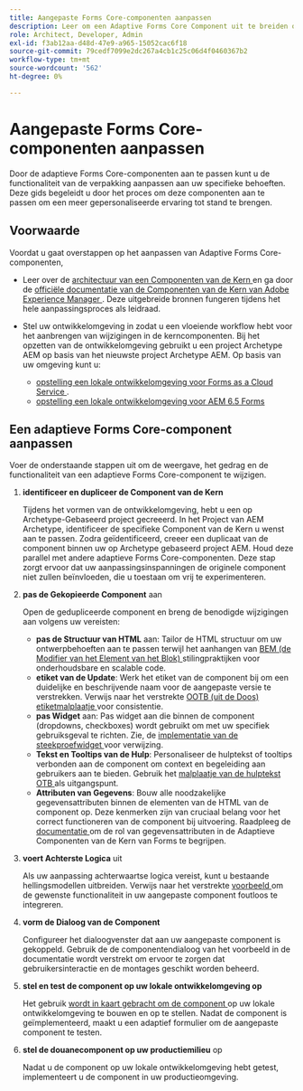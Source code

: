 ```yaml
---
title: Aangepaste Forms Core-componenten aanpassen
description: Leer om een Adaptive Forms Core Component uit te breiden of te creëren om functionaliteit te implementeren die op maat van uw organisatie is gemaakt.
role: Architect, Developer, Admin
exl-id: f3ab12aa-d48d-47e9-a965-15052cac6f18
source-git-commit: 79cedf7099e2dc267a4cb1c25c06d4f0460367b2
workflow-type: tm+mt
source-wordcount: '562'
ht-degree: 0%

---
```


# Aangepaste Forms Core-componenten aanpassen

Door de adaptieve Forms Core-componenten aan te passen kunt u de functionaliteit van de verpakking aanpassen aan uw specifieke behoeften. Deze gids begeleidt u door het proces om deze componenten aan te passen om een meer gepersonaliseerde ervaring tot stand te brengen.

## Voorwaarde

Voordat u gaat overstappen op het aanpassen van Adaptive Forms Core-componenten,

* Leer over de [ architectuur van een Componenten van de Kern ](customizing.md#customizing-the-markup-customizing-the-markup) en ga door de [ officiële documentatie van de Componenten van de Kern van Adobe Experience Manager ](customizing.md). Deze uitgebreide bronnen fungeren tijdens het hele aanpassingsproces als leidraad.
* Stel uw ontwikkelomgeving in zodat u een vloeiende workflow hebt voor het aanbrengen van wijzigingen in de kerncomponenten. Bij het opzetten van de ontwikkelomgeving gebruikt u een project Archetype AEM op basis van het nieuwste project Archetype AEM. Op basis van uw omgeving kunt u:

   * [ opstelling een lokale ontwikkelomgeving voor Forms as a Cloud Service ](https://experienceleague.adobe.com/docs/experience-manager-cloud-service/content/forms/setup-configure-migrate/setup-local-development-environment.html).
   * [ opstelling een lokale ontwikkelomgeving voor AEM 6.5 Forms ](https://experienceleague.adobe.com/docs/experience-manager-learn/foundation/development/set-up-a-local-aem-development-environment.html)

## Een adaptieve Forms Core-component aanpassen

Voer de onderstaande stappen uit om de weergave, het gedrag en de functionaliteit van een adaptieve Forms Core-component te wijzigen.

1. **identificeer en dupliceer de Component van de Kern**

   Tijdens het vormen van de ontwikkelomgeving, hebt u een op Archetype-Gebaseerd project gecreeerd. In het Project van AEM Archetype, identificeer de specifieke Component van de Kern u wenst aan te passen. Zodra geïdentificeerd, creeer een duplicaat van de component binnen uw op Archetype gebaseerd project AEM. Houd deze parallel met andere adaptieve Forms Core-componenten. Deze stap zorgt ervoor dat uw aanpassingsinspanningen de originele component niet zullen beïnvloeden, die u toestaan om vrij te experimenteren.

1. **pas de Gekopieerde Component** aan

   Open de gedupliceerde component en breng de benodigde wijzigingen aan volgens uw vereisten:

   * **pas de Structuur van HTML** aan: Tailor de HTML structuur om uw ontwerpbehoeften aan te passen terwijl het aanhangen van [ BEM (de Modifier van het Element van het Blok) ](https://github.com/adobe/aem-core-wcm-components/wiki/css-coding-conventions) stilingpraktijken voor onderhoudsbare en scalable code.
   * **etiket van de Update**: Werk het etiket van de component bij om een duidelijke en beschrijvende naam voor de aangepaste versie te verstrekken. Verwijs naar het verstrekte [ OOTB (uit de Doos) etiketmalplaatje ](https://github.com/adobe/aem-core-forms-components/blob/master/ui.af.apps/src/main/content/jcr_root/apps/core/fd/components/af-commons/v1/fieldTemplates/label.html) voor consistentie.
   * **pas Widget** aan: Pas widget aan die binnen de component (dropdowns, checkboxes) wordt gebruikt om met uw specifiek gebruiksgeval te richten. Zie, de [ implementatie van de steekproefwidget ](https://github.com/adobe/aem-core-forms-components/blob/master/ui.af.apps/src/main/content/jcr_root/apps/core/fd/components/form/textinput/v1/textinput/textinput.html) voor verwijzing.
   * **Tekst en Tooltips van de Hulp**: Personaliseer de hulptekst of tooltips verbonden aan de component om context en begeleiding aan gebruikers aan te bieden. Gebruik het [ malplaatje van de hulptekst OTB ](https://github.com/adobe/aem-core-forms-components/blob/master/ui.af.apps/src/main/content/jcr_root/apps/core/fd/components/af-commons/v1/fieldTemplates/questionMark.html) als uitgangspunt.
   * **Attributen van Gegevens**: Bouw alle noodzakelijke gegevensattributen binnen de elementen van de HTML van de component op. Deze kenmerken zijn van cruciaal belang voor het correct functioneren van de component bij uitvoering. Raadpleeg de [ documentatie ](https://github.com/adobe/aem-core-forms-components/tree/master/ui.af.apps/src/main/content/jcr_root/apps/core/fd/components/form/textinput/v1/textinput) om de rol van gegevensattributen in de Adaptieve Componenten van de Kern van Forms te begrijpen.

1. **voert Achterste Logica** uit

   Als uw aanpassing achterwaartse logica vereist, kunt u bestaande hellingsmodellen uitbreiden. Verwijs naar het verstrekte [ voorbeeld ](https://github.com/adobe/aem-core-forms-components/blob/master/bundles/af-core/src/main/java/com/adobe/cq/forms/core/components/internal/models/v1/form/TextInputImpl.java) om de gewenste functionaliteit in uw aangepaste component foutloos te integreren.

1. **vorm de Dialoog van de Component**

   Configureer het dialoogvenster dat aan uw aangepaste component is gekoppeld. Gebruik de de componentendialoog van het voorbeeld [ ](https://github.com/adobe/aem-core-forms-components/blob/master/ui.af.apps/src/main/content/jcr_root/apps/core/fd/components/form/textinput/v1/textinput/_cq_dialog/.content.xml) in de documentatie wordt verstrekt om ervoor te zorgen dat gebruikersinteractie en de montages geschikt worden beheerd.

1. **stel en test de component op uw lokale ontwikkelomgeving op**

   Het gebruik [ wordt in kaart gebracht om de component ](https://experienceleague.adobe.com/docs/experience-manager-core-components/using/developing/archetype/using.html#building-and-installing) op uw lokale ontwikkelomgeving te bouwen en op te stellen. Nadat de component is geïmplementeerd, maakt u een adaptief formulier om de aangepaste component te testen.

1. **stel de douanecomponent op uw productiemilieu** op

   Nadat u de component op uw lokale ontwikkelomgeving hebt getest, implementeert u de component in uw productieomgeving.
